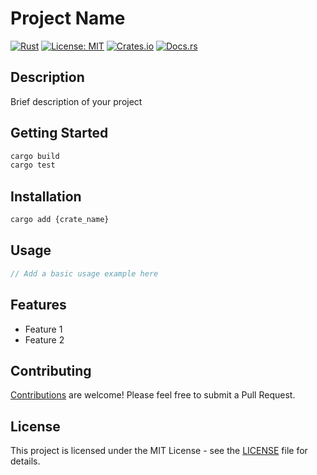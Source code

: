 # Project Name

[![Rust](https://github.com/{username}/{project}/actions/workflows/rust.yml/badge.svg)](https://github.com/{username}/{project}/actions/workflows/rust.yml)
[![License: MIT](https://img.shields.io/badge/License-MIT-yellow.svg)](https://opensource.org/licenses/MIT)
[![Crates.io](https://img.shields.io/crates/v/{crate_name}.svg)](https://crates.io/crates/{crate_name})
[![Docs.rs](https://docs.rs/{crate_name}/badge.svg)](https://docs.rs/{crate_name})

## Description

Brief description of your project

## Getting Started

```bash
cargo build
cargo test
```

## Installation

```bash
cargo add {crate_name}
```

## Usage

```rust
// Add a basic usage example here
```

## Features

- Feature 1
- Feature 2

## Contributing

[Contributions](CONTRIBUTING.md) are welcome! Please feel free to submit a Pull Request.

## License

This project is licensed under the MIT License - see the [LICENSE](LICENSE) file for details.
